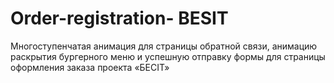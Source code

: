 # Order-registration- BESIT
Многоступенчатая анимация для страницы обратной связи, анимацию раскрытия бургерного меню и успешную отправку формы для страницы оформления заказа проекта «БЕСIT»
